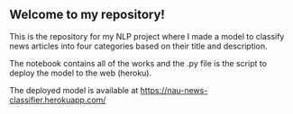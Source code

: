 ## Welcome to my repository!

This is the repository for my NLP project where I made a model to classify news articles into four categories based on their title and description.

The notebook contains all of the works and the .py file is the script to deploy the model to the web (heroku).

The deployed model is available at https://nau-news-classifier.herokuapp.com/
